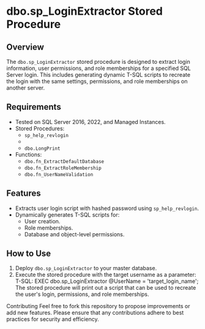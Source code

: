 # dbo.sp_LoginExtractor Stored Procedure

## Overview
The `dbo.sp_LoginExtractor` stored procedure is designed to extract login information, user permissions, and role memberships for a specified SQL Server login. 
This includes generating dynamic T-SQL scripts to recreate the login with the same settings, permissions, and role memberships on another server.

## Requirements
- Tested on SQL Server 2016, 2022, and Managed Instances.
- Stored Procedures:
  - `sp_help_revlogin`
  -  
  - `dbo.LongPrint`  
- Functions:
  - `dbo.fn_ExtractDefaultDatabase` 
  - `dbo.fn_ExtractRoleMembership` 
  - `dbo.fn_UserNameValidation` 

## Features
- Extracts user login script with hashed password using `sp_help_revlogin`.
- Dynamically generates T-SQL scripts for:
  - User creation.
  - Role memberships.
  - Database and object-level permissions.

## How to Use
1. Deploy `dbo.sp_LoginExtractor` to your master database.
2. Execute the stored procedure with the target username as a parameter:
T-SQL:
EXEC dbo.sp_LoginExtractor @UserName = 'target_login_name';
The stored procedure will print out a script that can be used to recreate the user's login, permissions, and role memberships.

Contributing
Feel free to fork this repository to propose improvements or add new features. Please ensure that any contributions adhere to best practices for security and efficiency.

